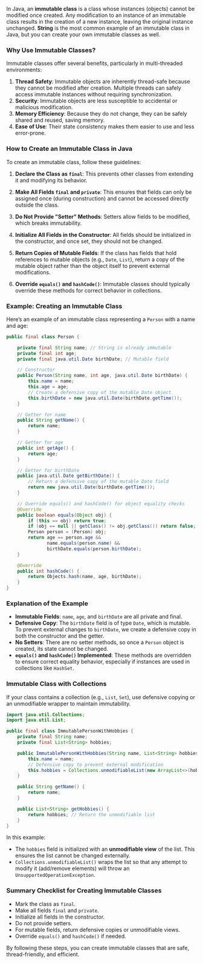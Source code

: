 In Java, an **immutable class** is a class whose instances (objects) cannot be modified once created. Any modification to an instance of an immutable class results in the creation of a new instance, leaving the original instance unchanged. **String** is the most common example of an immutable class in Java, but you can create your own immutable classes as well.

### Why Use Immutable Classes?
Immutable classes offer several benefits, particularly in multi-threaded environments:

1. **Thread Safety**: Immutable objects are inherently thread-safe because they cannot be modified after creation. Multiple threads can safely access immutable instances without requiring synchronization.
2. **Security**: Immutable objects are less susceptible to accidental or malicious modification.
3. **Memory Efficiency**: Because they do not change, they can be safely shared and reused, saving memory.
4. **Ease of Use**: Their state consistency makes them easier to use and less error-prone.

### How to Create an Immutable Class in Java
To create an immutable class, follow these guidelines:

1. **Declare the Class as `final`**: This prevents other classes from extending it and modifying its behavior.

2. **Make All Fields `final` and `private`**: This ensures that fields can only be assigned once (during construction) and cannot be accessed directly outside the class.

3. **Do Not Provide "Setter" Methods**: Setters allow fields to be modified, which breaks immutability.

4. **Initialize All Fields in the Constructor**: All fields should be initialized in the constructor, and once set, they should not be changed.

5. **Return Copies of Mutable Fields**: If the class has fields that hold references to mutable objects (e.g., `Date`, `List`), return a copy of the mutable object rather than the object itself to prevent external modifications.

6. **Override `equals()` and `hashCode()`**: Immutable classes should typically override these methods for correct behavior in collections.

### Example: Creating an Immutable Class

Here’s an example of an immutable class representing a `Person` with a name and age:

```java
public final class Person {

    private final String name; // String is already immutable
    private final int age;
    private final java.util.Date birthDate; // Mutable field

    // Constructor
    public Person(String name, int age, java.util.Date birthDate) {
        this.name = name;
        this.age = age;
        // Create a defensive copy of the mutable Date object
        this.birthDate = new java.util.Date(birthDate.getTime());
    }

    // Getter for name
    public String getName() {
        return name;
    }

    // Getter for age
    public int getAge() {
        return age;
    }

    // Getter for birthDate
    public java.util.Date getBirthDate() {
        // Return a defensive copy of the mutable Date field
        return new java.util.Date(birthDate.getTime());
    }

    // Override equals() and hashCode() for object equality checks
    @Override
    public boolean equals(Object obj) {
        if (this == obj) return true;
        if (obj == null || getClass() != obj.getClass()) return false;
        Person person = (Person) obj;
        return age == person.age &&
               name.equals(person.name) &&
               birthDate.equals(person.birthDate);
    }

    @Override
    public int hashCode() {
        return Objects.hash(name, age, birthDate);
    }
}
```

### Explanation of the Example

- **Immutable Fields**: `name`, `age`, and `birthDate` are all private and final.
- **Defensive Copy**: The `birthDate` field is of type `Date`, which is mutable. To prevent external changes to `birthDate`, we create a defensive copy in both the constructor and the getter.
- **No Setters**: There are no setter methods, so once a `Person` object is created, its state cannot be changed.
- **`equals()` and `hashCode()` Implemented**: These methods are overridden to ensure correct equality behavior, especially if instances are used in collections like `HashSet`.

### Immutable Class with Collections

If your class contains a collection (e.g., `List`, `Set`), use defensive copying or an unmodifiable wrapper to maintain immutability.

```java
import java.util.Collections;
import java.util.List;

public final class ImmutablePersonWithHobbies {
    private final String name;
    private final List<String> hobbies;

    public ImmutablePersonWithHobbies(String name, List<String> hobbies) {
        this.name = name;
        // Defensive copy to prevent external modification
        this.hobbies = Collections.unmodifiableList(new ArrayList<>(hobbies));
    }

    public String getName() {
        return name;
    }

    public List<String> getHobbies() {
        return hobbies; // Return the unmodifiable list
    }
}
```

In this example:
- The `hobbies` field is initialized with an **unmodifiable view** of the list. This ensures the list cannot be changed externally.
- `Collections.unmodifiableList()` wraps the list so that any attempt to modify it (add/remove elements) will throw an `UnsupportedOperationException`.

### Summary Checklist for Creating Immutable Classes
- Mark the class as `final`.
- Make all fields `final` and `private`.
- Initialize all fields in the constructor.
- Do not provide setters.
- For mutable fields, return defensive copies or unmodifiable views.
- Override `equals()` and `hashCode()` if needed.

By following these steps, you can create immutable classes that are safe, thread-friendly, and efficient.